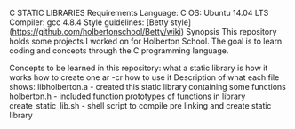 C STATIC LIBRARIES
Requirements
Language: C
OS: Ubuntu 14.04 LTS
Compiler: gcc 4.8.4
Style guidelines: [Betty style] (https://github.com/holbertonschool/Betty/wiki)
Synopsis
This repository holds some projects I worked on for Holberton School. The goal is to learn coding and concepts through the C programming language.

Concepts to be learned in this repository:
what a static library is
how it works
how to create one ar -cr
how to use it
Description of what each file shows:
libholberton.a - created this static library containing some functions
holberton.h - included function prototypes of functions in library
create_static_lib.sh - shell script to compile pre linking and create static library
